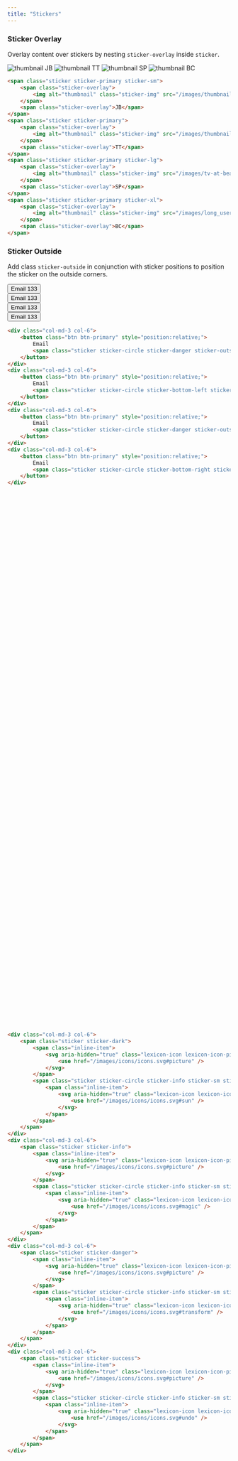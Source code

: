 ```yaml
---
title: "Stickers"
---
```


### Sticker Overlay
		
<p>Overlay content over stickers by nesting <code>sticker-overlay</code> inside <code>sticker</code>.</p>

<div class="col-md-12">

<span class="sticker sticker-primary sticker-sm">
	<span class="sticker-overlay">
		<img alt="thumbnail" class="sticker-img" src="/images/thumbnail_coffee.jpg"/>
	</span>
	<span class="sticker-overlay">JB</span>
</span>
<span class="sticker sticker-primary">
	<span class="sticker-overlay">
		<img alt="thumbnail" class="sticker-img" src="/images/thumbnail_hot_air_ballon.jpg"/>
	</span>
	<span class="sticker-overlay">TT</span>
</span>
<span class="sticker sticker-primary sticker-lg">
	<span class="sticker-overlay">
		<img alt="thumbnail" class="sticker-img" src="/images/tv-at-beach.png"/>
	</span>
	<span class="sticker-overlay">SP</span>
</span>
<span class="sticker sticker-primary sticker-xl">
	<span class="sticker-overlay">
		<img alt="thumbnail" class="sticker-img" src="/images/long_user_image.png"/>
	</span>
	<span class="sticker-overlay">BC</span>
</span>

</div>

```html
<span class="sticker sticker-primary sticker-sm">
	<span class="sticker-overlay">
		<img alt="thumbnail" class="sticker-img" src="/images/thumbnail_coffee.jpg"/>
	</span>
	<span class="sticker-overlay">JB</span>
</span>
<span class="sticker sticker-primary">
	<span class="sticker-overlay">
		<img alt="thumbnail" class="sticker-img" src="/images/thumbnail_hot_air_ballon.jpg"/>
	</span>
	<span class="sticker-overlay">TT</span>
</span>
<span class="sticker sticker-primary sticker-lg">
	<span class="sticker-overlay">
		<img alt="thumbnail" class="sticker-img" src="/images/tv-at-beach.png"/>
	</span>
	<span class="sticker-overlay">SP</span>
</span>
<span class="sticker sticker-primary sticker-xl">
	<span class="sticker-overlay">
		<img alt="thumbnail" class="sticker-img" src="/images/long_user_image.png"/>
	</span>
	<span class="sticker-overlay">BC</span>
</span>
```

### Sticker Outside

<p>Add class <code>sticker-outside</code> in conjunction with sticker positions to position the sticker on the outside corners.</p>

<div class="clay-site-row-spacer row">

<div class="col-md-3 col-6">
	<button class="btn btn-primary" style="position:relative;">
		Email
		<span class="sticker sticker-circle sticker-danger sticker-outside sticker-top-left">133</span>
	</button>
</div>
<div class="col-md-3 col-6">
	<button class="btn btn-primary" style="position:relative;">
		Email
		<span class="sticker sticker-circle sticker-bottom-left sticker-danger sticker-outside">133</span>
	</button>
</div>
<div class="col-md-3 col-6">
	<button class="btn btn-primary" style="position:relative;">
		Email
		<span class="sticker sticker-circle sticker-danger sticker-outside sticker-top-right">133</span>
	</button>
</div>
<div class="col-md-3 col-6">
	<button class="btn btn-primary" style="position:relative;">
		Email
		<span class="sticker sticker-circle sticker-bottom-right sticker-danger sticker-outside">133</span>
	</button>
</div>

</div>

```html
<div class="col-md-3 col-6">
	<button class="btn btn-primary" style="position:relative;">
		Email
		<span class="sticker sticker-circle sticker-danger sticker-outside sticker-top-left">133</span>
	</button>
</div>
<div class="col-md-3 col-6">
	<button class="btn btn-primary" style="position:relative;">
		Email
		<span class="sticker sticker-circle sticker-bottom-left sticker-danger sticker-outside">133</span>
	</button>
</div>
<div class="col-md-3 col-6">
	<button class="btn btn-primary" style="position:relative;">
		Email
		<span class="sticker sticker-circle sticker-danger sticker-outside sticker-top-right">133</span>
	</button>
</div>
<div class="col-md-3 col-6">
	<button class="btn btn-primary" style="position:relative;">
		Email
		<span class="sticker sticker-circle sticker-bottom-right sticker-danger sticker-outside">133</span>
	</button>
</div>
```

<div class="clay-site-row-spacer row">

<div class="col-md-3 col-6">
	<span class="sticker sticker-dark">
		<span class="inline-item">
			<svg aria-hidden="true" class="lexicon-icon lexicon-icon-picture">
				<use href="/images/icons/icons.svg#picture" />
			</svg>
		</span>
		<span class="sticker sticker-circle sticker-info sticker-sm sticker-outside sticker-top-left">
			<span class="inline-item">
				<svg aria-hidden="true" class="lexicon-icon lexicon-icon-sun">
					<use href="/images/icons/icons.svg#sun" />
				</svg>
			</span>
		</span>
	</span>
</div>
<div class="col-md-3 col-6">
	<span class="sticker sticker-info">
		<span class="inline-item">
			<svg aria-hidden="true" class="lexicon-icon lexicon-icon-picture">
				<use href="/images/icons/icons.svg#picture" />
			</svg>
		</span>
		<span class="sticker sticker-circle sticker-info sticker-sm sticker-outside sticker-bottom-left">
			<span class="inline-item">
				<svg aria-hidden="true" class="lexicon-icon lexicon-icon-magic">
					<use href="/images/icons/icons.svg#magic" />
				</svg>
			</span>
		</span>
	</span>
</div>
<div class="col-md-3 col-6">
	<span class="sticker sticker-danger">
		<span class="inline-item">
			<svg aria-hidden="true" class="lexicon-icon lexicon-icon-picture">
				<use href="/images/icons/icons.svg#picture" />
			</svg>
		</span>
		<span class="sticker sticker-circle sticker-info sticker-sm sticker-outside sticker-top-right">
			<span class="inline-item">
				<svg aria-hidden="true" class="lexicon-icon lexicon-icon-transform">
					<use href="/images/icons/icons.svg#transform" />
				</svg>
			</span>
		</span>
	</span>
</div>
<div class="col-md-3 col-6">
	<span class="sticker sticker-success">
		<span class="inline-item">
			<svg aria-hidden="true" class="lexicon-icon lexicon-icon-picture">
				<use href="/images/icons/icons.svg#picture" />
			</svg>
		</span>
		<span class="sticker sticker-circle sticker-info sticker-sm sticker-outside sticker-bottom-right">
			<span class="inline-item">
				<svg aria-hidden="true" class="lexicon-icon lexicon-icon-undo">
					<use href="/images/icons/icons.svg#undo" />
				</svg>
			</span>
		</span>
	</span>
</div>

</div>

```html
<div class="col-md-3 col-6">
	<span class="sticker sticker-dark">
		<span class="inline-item">
			<svg aria-hidden="true" class="lexicon-icon lexicon-icon-picture">
				<use href="/images/icons/icons.svg#picture" />
			</svg>
		</span>
		<span class="sticker sticker-circle sticker-info sticker-sm sticker-outside sticker-top-left">
			<span class="inline-item">
				<svg aria-hidden="true" class="lexicon-icon lexicon-icon-sun">
					<use href="/images/icons/icons.svg#sun" />
				</svg>
			</span>
		</span>
	</span>
</div>
<div class="col-md-3 col-6">
	<span class="sticker sticker-info">
		<span class="inline-item">
			<svg aria-hidden="true" class="lexicon-icon lexicon-icon-picture">
				<use href="/images/icons/icons.svg#picture" />
			</svg>
		</span>
		<span class="sticker sticker-circle sticker-info sticker-sm sticker-outside sticker-bottom-left">
			<span class="inline-item">
				<svg aria-hidden="true" class="lexicon-icon lexicon-icon-magic">
					<use href="/images/icons/icons.svg#magic" />
				</svg>
			</span>
		</span>
	</span>
</div>
<div class="col-md-3 col-6">
	<span class="sticker sticker-danger">
		<span class="inline-item">
			<svg aria-hidden="true" class="lexicon-icon lexicon-icon-picture">
				<use href="/images/icons/icons.svg#picture" />
			</svg>
		</span>
		<span class="sticker sticker-circle sticker-info sticker-sm sticker-outside sticker-top-right">
			<span class="inline-item">
				<svg aria-hidden="true" class="lexicon-icon lexicon-icon-transform">
					<use href="/images/icons/icons.svg#transform" />
				</svg>
			</span>
		</span>
	</span>
</div>
<div class="col-md-3 col-6">
	<span class="sticker sticker-success">
		<span class="inline-item">
			<svg aria-hidden="true" class="lexicon-icon lexicon-icon-picture">
				<use href="/images/icons/icons.svg#picture" />
			</svg>
		</span>
		<span class="sticker sticker-circle sticker-info sticker-sm sticker-outside sticker-bottom-right">
			<span class="inline-item">
				<svg aria-hidden="true" class="lexicon-icon lexicon-icon-undo">
					<use href="/images/icons/icons.svg#undo" />
				</svg>
			</span>
		</span>
	</span>
</div>
```
